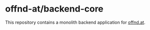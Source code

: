 # offnd-at/backend-core
This repository contains a monolith backend application for [offnd.at](https://offnd.at).
